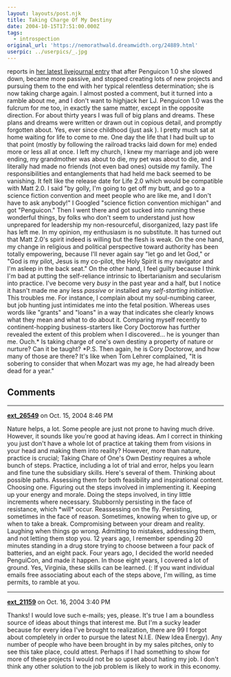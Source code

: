 ```yaml
---
layout: layouts/post.njk
title: Taking Charge Of My Destiny
date: 2004-10-15T17:51:00.000Z
tags:
  - introspection
original_url: 'https://nemorathwald.dreamwidth.org/24889.html'
userpic: ../userpics/_.jpg
---
```

reports in [her latest livejournal entry](http://www.livejournal.com/users/treebones/31865.html) that after Penguicon 1.0 she slowed down, became more passive, and stopped creating lots of new projects and pursuing them to the end with her typical relentless determination; she is now taking charge again. I almost posted a comment, but it turned into a ramble about me, and I don't want to highjack her LJ. Penguicon 1.0 was the fulcrum for me too, in exactly the same matter, except in the opposite direction. For about thirty years I was full of big plans and dreams. These plans and dreams were written or drawn out in copious detail, and promptly forgotten about. Yes, ever since childhood (just ask ). I pretty much sat at home waiting for life to come to me. One day the life that I had built up to that point (mostly by following the railroad tracks laid down for me) ended more or less all at once. I left my church, I knew my marriage and job were ending, my grandmother was about to die, my pet was about to die, and I literally had made no friends (not even bad ones) outside my family. The responsibilities and entanglements that had held me back seemed to be vanishing. It felt like the release date for Life 2.0 which would be compatible with Matt 2.0. I said "by golly, I'm going to get off my butt, and go to a science fiction convention and meet people who are like me, and I don't have to ask anybody!" I Googled "science fiction convention michigan" and got "Penguicon." Then I went there and got sucked into running these wonderful things, by folks who don't seem to understand just how unprepared for leadership my non-resourceful, disorganized, lazy past life has left me. In my opinion, my enthusiasm is no substitute. It has turned out that Matt 2.0's spirit indeed is willing but the flesh is weak. On the one hand, my change in religious and political perspective toward authority has been totally empowering, because I'll never again say "let go and let God," or "God is my pilot, Jesus is my co-pilot, the Holy Spirit is my navigator and I'm asleep in the back seat." On the other hand, I feel guilty because I think I'm bad at putting the self-reliance intrinsic to libertarianism and secularism into practice. I've become very _busy_ in the past year and a half, but I notice it hasn't made me any less _passive_ or installed any _self-starting initiative._ This troubles me. For instance, I complain about my soul-numbing career, but job hunting just intimidates me into the fetal position. Whereas uses words like "grants" and "loans" in a way that indicates she clearly knows what they mean and what to do about it. Comparing myself recently to continent-hopping business-starters like Cory Doctorow has further revealed the extent of this problem when I discovered... he is younger than me. Ouch.\* Is taking charge of one's own destiny a property of nature or nurture? Can it be taught? \*P.S. Then again, he is Cory Doctorow, and how many of those are there? It's like when Tom Lehrer complained, "It is sobering to consider that when Mozart was my age, he had already been dead for a year."

## Comments

---

**[ext_26549](https://www.dreamwidth.org/users/ext_26549)** on Oct. 15, 2004 8:46 PM

Nature helps, a lot. Some people are just not prone to having much drive. However, it sounds like you're good at having ideas. Am I correct in thinking you just don't have a whole lot of practice at taking them from visions in your head and making them into reality? However, more than nature, practice is crucial; Taking Chare of One's Own Destiny requires a whole bunch of steps. Practice, including a lot of trial and error, helps you learn and fine tune the subsidiary skills. Here's several of them. Thinking about possible paths. Assessing them for both feasibility and inspirational content. Choosing one. Figuring out the steps involved in implementing it. Keeping up your energy and morale. Doing the steps involved, in tiny little increments where necessary. Stubbornly persisting in the face of resistance, which \*will\* occur. Reassessing on the fly. Persisting, sometimes in the face of reason. Sometimes, knowing when to give up, or when to take a break. Compromising between your dream and reality. Laughing when things go wrong. Admitting to mistakes, addressing them, and not letting them stop you. 12 years ago, I remember spending 20 minutes standing in a drug store trying to choose between a four pack of batteries, and an eight pack. Four years ago, I decided the world needed PenguiCon, and made it happen. In those eight years, I covered a lot of ground. Yes, Virginia, these skills can be learned. (: If you want individual emails free associating about each of the steps above, I'm willing, as time permits, to ramble at you.

---

**[ext_21159](https://www.dreamwidth.org/users/ext_21159)** on Oct. 16, 2004 3:40 PM

Thanks! I would love such e-mails; yes, please. It's true I am a boundless source of ideas about things that interest me. But I'm a sucky leader because for every idea I've brought to realization, there are 99 I forgot about completely in order to pursue the latest N.I.E. (New Idea Energy). Any number of people who have been brought in by my sales pitches, only to see this take place, could attest. Perhaps if I had something to show for more of these projects I would not be so upset about hating my job. I don't think any other solution to the job problem is likely to work in this economy.
